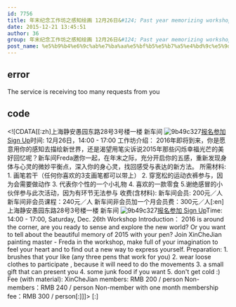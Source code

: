 ```yaml
---
id: 7756
title: 年末纪念工作坊之感知绘画 12月26日&#124; Past year memorizing workshop - Perception Painting Dec. 26th
date: 2015-12-21 13:45:51
author: 36
group: 年末纪念工作坊之感知绘画 12月26日&#124; Past year memorizing workshop - Perception Painting Dec. 26th
post_name: %e5%b9%b4%e6%9c%ab%e7%ba%aa%e5%bf%b5%e5%b7%a5%e4%bd%9c%e5%9d%8a%e4%b9%8b%e6%84%9f%e7%9f%a5%e7%bb%98%e7%94%bb-12%e6%9c%8826%e6%97%a5-past-year-memorizing-workshop-perception-painting-dec-26th
---
```


## error
The service is receiving too many requests from you

## code
 <!\[CDATA\[\[:zh\]上海静安愚园东路28号3号楼一楼 新车间 ![9b49c327](http://139.162.84.35/wp-content/uploads/2015/12/9b49c327.jpg)[报名参加 Sign Up](http://www.huodongxing.com/event/3313984663900 "立即报名")时间: 12月26日，14:00 - 17:00 工作坊介绍： 2016年即将到来，你是愿意用你的感知去描绘新世界，还是渴望用笔尖诉说2015年那些闪烁幸福光芒的美好回忆呢？新车间Freda邀你一起，在年末之际，充分开启你的五感，重新发现身体与心灵的微妙平衡点，深入你的身心灵，找回感受与表达的新方法。 所需材料: 1\. 画笔若干（任何你喜欢的3支画笔都可以带上） 2\. 穿宽松的运动衣裤参与，因为会需要做动作 3\. 代表你个性的一个小礼物 4\. 喜欢的一款零食 5.谢绝感冒的小伙伴参与此次活动，因为有环节无法参与 收费(含材料): 新车间会员: 200元／人 新车间非会员课程：240元／人 新车间非会员加一个月会员费：300元／人\[:en\]上海静安愚园东路28号3号楼一楼 新车间 ![9b49c327](http://139.162.84.35/wp-content/uploads/2015/12/9b49c327.jpg)[报名参加 Sign Up](http://www.huodongxing.com/event/3313984663900 "立即报名")Time: 14:00 - 17:00, Saturday, Dec. 26th Workshop Introduction： 2016 is around the corner, are you ready to sense and explore the new world? Or you want to tell about the beautiful memory of 2015 with your pen? Join XinCheJian painting master - Freda in the workshop, make full of your imagination to feel your heart and to find out a new way to express yourself. Preparation: 1\. brushes that your like (any three pens that work for you) 2\. wear loose clothes to participate , because it will need to do the movements 3\. a small gift that can present you 4\. some junk food if you want 5\. don't get cold :) Fee (with material): XinCheJian members: RMB 200 / person Non-members：RMB 240 / person Non-member with one month membership fee：RMB 300 / person\[:\]\]\]> \[:\]
